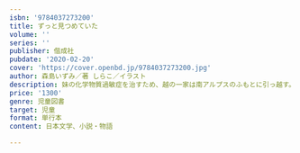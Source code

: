 ```yaml
---
isbn: '9784037273200'
title: ずっと見つめていた
volume: ''
series: ''
publisher: 偕成社
pubdate: '2020-02-20'
cover: 'https://cover.openbd.jp/9784037273200.jpg'
author: 森島いずみ／著 しらこ／イラスト
description: 妹の化学物質過敏症を治すため、越の一家は南アルプスのふもとに引っ越す。著者の実体験をもとに書かれたある一家の再生の物語。
price: '1300'
genre: 児童図書
target: 児童
format: 単行本
content: 日本文学、小説・物語

---
```


